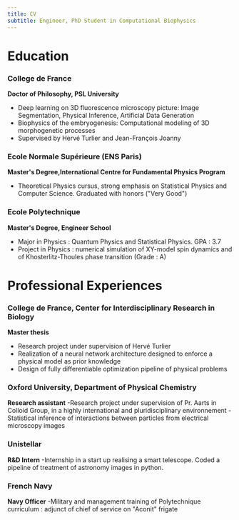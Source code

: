 ```yaml
---
title: CV
subtitle: Engineer, PhD Student in Computational Biophysics
---
```

# Education

### College de France

__Doctor of Philosophy, PSL University__
- Deep learning on 3D fluorescence microscopy picture: Image Segmentation, Physical Inference, Artificial Data Generation
- Biophysics of the embryogenesis: Computational modeling of 3D morphogenetic processes
- Supervised by Hervé Turlier and Jean-François Joanny

### Ecole Normale Supérieure (ENS Paris)

__Master's Degree,International Centre for Fundamental Physics Program__
- Theoretical Physics cursus, strong emphasis on Statistical Physics and Computer Science. Graduated with honors ("Very Good")

### Ecole Polytechnique 

__Master's Degree, Engineer School__
- Major in Physics : Quantum Physics and Statistical Physics. GPA : 3.7
- Project in Physics : numerical simulation of XY-model spin dynamics and of Khosterlitz-Thoules phase transition (Grade : A)

# Professional Experiences

### College de France, Center for Interdisciplinary Research in Biology

__Master thesis__
- Research project under supervision of Hervé Turlier
- Realization of a neural network architecture designed to enforce a physical model as prior knowledge
- Design of fully differentiable optimization pipeline of physical problems

### Oxford University, Department of Physical Chemistry

__Research assistant__
-Research project under supervision of Pr. Aarts in Colloid Group, in a highly international and pluridisciplinary environnement
-Statistical inference of interactions between particles from electrical microscopy images

### Unistellar
__R&D Intern__
-Internship in a start up realising a smart telescope. Coded a pipeline of treatment of astronomy images in python. 

### French Navy
__Navy Officer__
-Military and management training of Polytechnique curriculum : adjunct of chief of service on "Aconit" frigate

